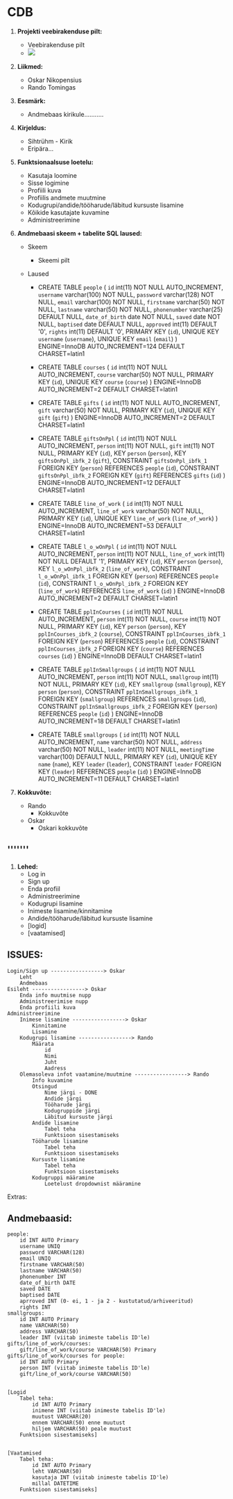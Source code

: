 # CDB


1. **Projekti veebirakenduse pilt:**
	* Veebirakenduse pilt
	* <img src = "bgImage.png">


1. **Liikmed:**
	* Oskar Nikopensius  
	* Rando Tomingas

	
1. **Eesmärk:**
	* Andmebaas kirikule...........
	
	
1. **Kirjeldus:**
	* Sihtrühm - Kirik 
	* Eripära...
	
	
1. **Funktsionaalsuse loetelu:**
	* Kasutaja loomine
	* Sisse logimine
	* Profiili kuva
	* Profiilis andmete muutmine
	* Kodugrupi/andide/tööharude/läbitud kursuste lisamine
	* Kõikide kasutajate kuvamine
	* Administreerimine
	
	
1. **Andmebaasi skeem + tabelite SQL laused:**
	* Skeem
		* Skeemi pilt

	* Laused
		 * CREATE TABLE `people` (
		 `id` int(11) NOT NULL AUTO_INCREMENT,
		 `username` varchar(100) NOT NULL,
		 `password` varchar(128) NOT NULL,
		 `email` varchar(100) NOT NULL,
		 `firstname` varchar(50) NOT NULL,
		 `lastname` varchar(50) NOT NULL,
		 `phonenumber` varchar(25) DEFAULT NULL,
		 `date_of_birth` date NOT NULL,
		 `saved` date NOT NULL,
		 `baptised` date DEFAULT NULL,
		 `approved` int(11) DEFAULT '0',
		 `rights` int(11) DEFAULT '0',
		 PRIMARY KEY (`id`),
		 UNIQUE KEY `username` (`username`),
		 UNIQUE KEY `email` (`email`)
		 ) ENGINE=InnoDB AUTO_INCREMENT=124 DEFAULT CHARSET=latin1
		 
		 * CREATE TABLE `courses` (
		 `id` int(11) NOT NULL AUTO_INCREMENT,
		 `course` varchar(50) NOT NULL,
		 PRIMARY KEY (`id`),
		 UNIQUE KEY `course` (`course`)
		 ) ENGINE=InnoDB AUTO_INCREMENT=2 DEFAULT CHARSET=latin1
		 
		 * CREATE TABLE `gifts` (
		 `id` int(11) NOT NULL AUTO_INCREMENT,
		 `gift` varchar(50) NOT NULL,
		 PRIMARY KEY (`id`),
		 UNIQUE KEY `gift` (`gift`)
		 ) ENGINE=InnoDB AUTO_INCREMENT=2 DEFAULT CHARSET=latin1
		 
		 * CREATE TABLE `giftsOnPpl` (
		 `id` int(11) NOT NULL AUTO_INCREMENT,
		 `person` int(11) NOT NULL,
		 `gift` int(11) NOT NULL,
		 PRIMARY KEY (`id`),
		 KEY `person` (`person`),
		 KEY `giftsOnPpl_ibfk_2` (`gift`),
		 CONSTRAINT `giftsOnPpl_ibfk_1` FOREIGN KEY (`person`) REFERENCES `people` (`id`),
		 CONSTRAINT `giftsOnPpl_ibfk_2` FOREIGN KEY (`gift`) REFERENCES `gifts` (`id`)
		 ) ENGINE=InnoDB AUTO_INCREMENT=12 DEFAULT CHARSET=latin1
		 
		 * CREATE TABLE `line_of_work` (
		 `id` int(11) NOT NULL AUTO_INCREMENT,
		 `line_of_work` varchar(50) NOT NULL,
		 PRIMARY KEY (`id`),
		 UNIQUE KEY `line_of_work` (`line_of_work`)
		 ) ENGINE=InnoDB AUTO_INCREMENT=53 DEFAULT CHARSET=latin1
		 
		 * CREATE TABLE `l_o_wOnPpl` (
		 `id` int(11) NOT NULL AUTO_INCREMENT,
		 `person` int(11) NOT NULL,
		 `line_of_work` int(11) NOT NULL DEFAULT '1',
		 PRIMARY KEY (`id`),
		 KEY `person` (`person`),
		 KEY `l_o_wOnPpl_ibfk_2` (`line_of_work`),
		 CONSTRAINT `l_o_wOnPpl_ibfk_1` FOREIGN KEY (`person`) REFERENCES `people` (`id`),
		 CONSTRAINT `l_o_wOnPpl_ibfk_2` FOREIGN KEY (`line_of_work`) REFERENCES `line_of_work` (`id`)
		 ) ENGINE=InnoDB AUTO_INCREMENT=2 DEFAULT CHARSET=latin1
		 
		 * CREATE TABLE `pplInCourses` (
		 `id` int(11) NOT NULL AUTO_INCREMENT,
		 `person` int(11) NOT NULL,
		 `course` int(11) NOT NULL,
		 PRIMARY KEY (`id`),
		 KEY `person` (`person`),
		 KEY `pplInCourses_ibfk_2` (`course`),
		 CONSTRAINT `pplInCourses_ibfk_1` FOREIGN KEY (`person`) REFERENCES `people` (`id`),
		 CONSTRAINT `pplInCourses_ibfk_2` FOREIGN KEY (`course`) REFERENCES `courses` (`id`)
		 ) ENGINE=InnoDB DEFAULT CHARSET=latin1
		 
		 * CREATE TABLE `pplInSmallgroups` (
		 `id` int(11) NOT NULL AUTO_INCREMENT,
		 `person` int(11) NOT NULL,
		 `smallgroup` int(11) NOT NULL,
		 PRIMARY KEY (`id`),
		 KEY `smallgroup` (`smallgroup`),
		 KEY `person` (`person`),
		 CONSTRAINT `pplInSmallgroups_ibfk_1` FOREIGN KEY (`smallgroup`) REFERENCES `smallgroups` (`id`),
		 CONSTRAINT `pplInSmallgroups_ibfk_2` FOREIGN KEY (`person`) REFERENCES `people` (`id`)
		 ) ENGINE=InnoDB AUTO_INCREMENT=18 DEFAULT CHARSET=latin1
		 
		 * CREATE TABLE `smallgroups` (
		 `id` int(11) NOT NULL AUTO_INCREMENT,
		 `name` varchar(50) NOT NULL,
		 `address` varchar(50) NOT NULL,
		 `leader` int(11) NOT NULL,
		 `meetingTime` varchar(100) DEFAULT NULL,
		 PRIMARY KEY (`id`),
		 UNIQUE KEY `name` (`name`),
		 KEY `leader` (`leader`),
		 CONSTRAINT `leader` FOREIGN KEY (`leader`) REFERENCES `people` (`id`)
		 ) ENGINE=InnoDB AUTO_INCREMENT=11 DEFAULT CHARSET=latin1
		 
	
1. **Kokkuvõte:**
	* Rando 
		* Kokkuvõte
	* Oskar
		* Oskari kokkuvõte
	
	
	
	
'''''''
-----------------------------------


	
1. **Lehed:**
	* Log in
	* Sign up
	* Enda profiil
	* Administreerimine
	* Kodugrupi lisamine
	* Inimeste lisamine/kinnitamine
	* Andide/tööharude/läbitud kursuste lisamine
	* [logid]
	* [vaatamised]

	

	


## ISSUES:
	Login/Sign up -----------------> Oskar
		Leht
		Andmebaas
	Esileht -----------------> Oskar
		Enda info muutmise nupp
		Administreerimise nupp
		Enda profiili kuva
	Administreerimine
		Inimese lisamine -----------------> Oskar
			Kinnitamine
			Lisamine
		Kodugrupi lisamine -----------------> Rando
			Määrata
				id
				Nimi
				Juht
				Aadress
		Olemasoleva infot vaatamine/muutmine -----------------> Rando
			Info kuvamine
			Otsingud 
				Nime järgi - DONE
				Andide järgi
				Tööharude järgi
				Kodugruppide järgi
				Läbitud kursuste järgi
			Andide lisamine
				Tabel teha
				Funktsioon sisestamiseks
			Tööharude lisamine
				Tabel teha
				Funktsioon sisestamiseks
			Kursuste lisamine
				Tabel teha
				Funktsioon sisestamiseks
			Kodugruppi määramine
				Loetelust dropdownist määramine
				
Extras:


## Andmebaasid:
	people:
		id INT AUTO Primary
		username UNIQ
		password VARCHAR(128)
		email UNIQ
		firstname VARCHAR(50)
		lastname VARCHAR(50)
		phonenumber INT 
		date_of_birth DATE
		saved DATE
		baptised DATE
		aprroved INT (0- ei, 1 - ja 2 - kustutatud/arhiveeritud)
		rights INT 
	smallgroups:
		id INT AUTO Primary
		name VARCHAR(50)
		address VARCHAR(50)
		leader INT (viitab inimeste tabelis ID'le)
	gifts/line_of_work/courses:
		gift/line_of_work/course VARCHAR(50) Primary
	gifts/line_of_work/courses for people:
		id INT AUTO Primary
		person INT (viitab inimeste tabelis ID'le)
		gift/line_of_work/course VARCHAR(50)
		

	[Logid
		Tabel teha:
			id INT AUTO Primary
			inimene INT (viitab inimeste tabelis ID'le)
			muutust VARCHAR(20)
			ennem VARCHAR(50) enne muutust
			hiljem VARCHAR(50) peale muutust
		Funktsioon sisestamiseks]
		
		
	[Vaatamised
		Tabel teha:
			id INT AUTO Primary
			leht VARCHAR(50)
			kasutaja INT (viitab inimeste tabelis ID'le)
			millal DATETIME
		Funktsioon sisestamiseks]
		
